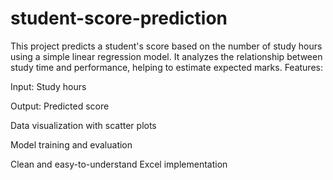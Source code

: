 # student-score-prediction
This project predicts a student's score based on the number of study hours using a simple linear regression model. It analyzes the relationship between study time and performance, helping to estimate expected marks.
Features:

Input: Study hours

Output: Predicted score

Data visualization with scatter plots

Model training and evaluation

Clean and easy-to-understand Excel implementation
